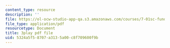 ```yaml
---
content_type: resource
description: ''
file: https://ol-ocw-studio-app-qa.s3.amazonaws.com/courses/7-01sc-fundamentals-of-biology-fall-2011/5324a5f58707a3135a00c8f709600f9b_OBloWTHFPZc.pdf
file_type: application/pdf
resourcetype: Document
title: 3play pdf file
uid: 5324a5f5-8707-a313-5a00-c8f709600f9b
---
```

